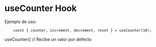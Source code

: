 # useCounter Hook

Ejemplo de uso:
```
    const { counter, increment, decrement, reset } = useCounter(10);
```

useCounter() // Recibe un valor por defecto